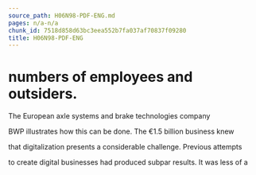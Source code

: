 ```yaml
---
source_path: H06N98-PDF-ENG.md
pages: n/a-n/a
chunk_id: 7518d858d63bc3eea552b7fa037af70837f09280
title: H06N98-PDF-ENG
---
```

# numbers of employees and outsiders.

The European axle systems and brake technologies company

BWP illustrates how this can be done. The €1.5 billion business knew

that digitalization presents a considerable challenge. Previous attempts

to create digital businesses had produced subpar results. It was less of a
